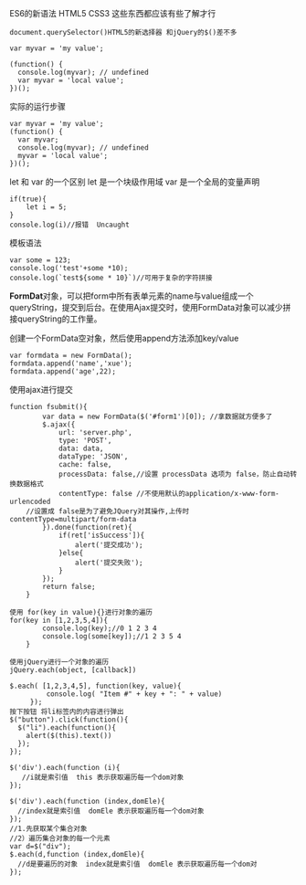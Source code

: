 ES6的新语法 HTML5 CSS3 这些东西都应该有些了解才行

```
document.querySelector()HTML5的新选择器 和jQuery的$()差不多
```

```
var myvar = 'my value';

(function() {
  console.log(myvar); // undefined
  var myvar = 'local value';
})();
```
实际的运行步骤
```
var myvar = 'my value';
(function() {
  var myvar;
  console.log(myvar); // undefined
  myvar = 'local value';
})();
```
let  和 var 的一个区别
let 是一个块级作用域 var 是一个全局的变量声明
```
if(true){
    let i = 5;
}
console.log(i)//报错  Uncaught 
```
模板语法

```
var some = 123;
console.log('test'+some *10);
console.log(`test${some * 10}`)//可用于复杂的字符拼接
```
**FormDat**对象，可以把form中所有表单元素的name与value组成一个queryString，提交到后台。在使用Ajax提交时，使用FormData对象可以减少拼接queryString的工作量。

创建一个FormData空对象，然后使用append方法添加key/value
```
var formdata = new FormData();  
formdata.append('name','xue');  
formdata.append('age',22);  
```
使用ajax进行提交
```
function fsubmit(){  
        var data = new FormData($('#form1')[0]); //拿数据就方便多了 
        $.ajax({  
            url: 'server.php',  
            type: 'POST',  
            data: data,  
            dataType: 'JSON',  
            cache: false,  
            processData: false,//设置 processData 选项为 false，防止自动转换数据格式  
            contentType: false //不使用默认的application/x-www-form-urlencoded
    //设置成 false是为了避免JQuery对其操作,上传时contentType=multipart/form-data
        }).done(function(ret){  
            if(ret['isSuccess']){  
                alert('提交成功');    
            }else{  
                alert('提交失败');  
            }  
        });  
        return false;  
    }  
```
```
使用 for(key in value){}进行对象的遍历
for(key in [1,2,3,5,4]){
		console.log(key);//0 1 2 3 4
		console.log(some[key]);//1 2 3 5 4
	}
```
```
使用jQuery进行一个对象的遍历
jQuery.each(object, [callback]) 

$.each( [1,2,3,4,5], function(key, value){
		 console.log( "Item #" + key + ": " + value)
	 });
按下按钮 将li标签内的内容进行弹出
$("button").click(function(){
  $("li").each(function(){
    alert($(this).text())
  });
});
```

```
$('div').each(function (i){  
   //i就是索引值  this 表示获取遍历每一个dom对象  
});  

$('div').each(function (index,domEle){  
  //index就是索引值  domEle 表示获取遍历每一个dom对象  
});  
//1.先获取某个集合对象  
//2）遍历集合对象的每一个元素  
var d=$("div");  
$.each(d,function (index,domEle){  
  //d是要遍历的对象  index就是索引值  domEle 表示获取遍历每一个dom对  
}); 
```